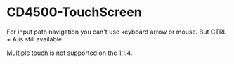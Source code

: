 # CD4500-TouchScreen

For input path navigation you can't use keyboard arrow or mouse.
But CTRL + A is still available.

Multiple touch is not supported on the 1.1.4.
